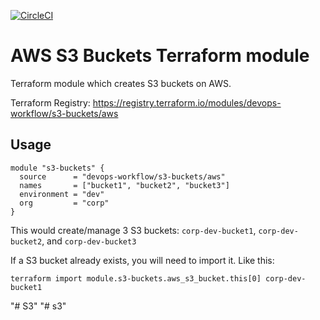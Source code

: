 [![CircleCI](https://circleci.com/gh/devops-workflow/terraform-aws-s3-buckets?style=svg)](https://circleci.com/gh/devops-workflow/terraform-aws-s3-buckets)

AWS S3 Buckets Terraform module
========================

Terraform module which creates S3 buckets on AWS.

Terraform Registry: https://registry.terraform.io/modules/devops-workflow/s3-buckets/aws

Usage
-----

```hcl
module "s3-buckets" {
  source      = "devops-workflow/s3-buckets/aws"
  names       = ["bucket1", "bucket2", "bucket3"]
  environment = "dev"
  org         = "corp"
}
```

This would create/manage 3 S3 buckets: `corp-dev-bucket1`, `corp-dev-bucket2`, and `corp-dev-bucket3`

If a S3 bucket already exists, you will need to import it. Like this:

```Shell
terraform import module.s3-buckets.aws_s3_bucket.this[0] corp-dev-bucket1
```
"# S3" 
"# s3" 
